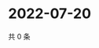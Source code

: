# 2022-07-20

共 0 条

<!-- BEGIN WEIBO -->
<!-- 最后更新时间 Wed Jul 20 2022 01:26:22 GMT+0800 (China Standard Time) -->

<!-- END WEIBO -->
